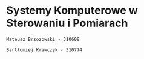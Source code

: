# Systemy Komputerowe w Sterowaniu i Pomiarach
```
Mateusz Brzozowski - 310608
```

```
Bartłomiej Krawczyk - 310774
```

